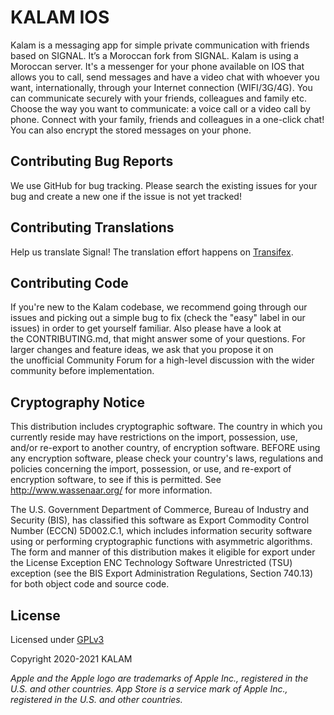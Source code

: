 # KALAM IOS

Kalam is a messaging app for simple private communication with friends based on SIGNAL. It’s a Moroccan fork from SIGNAL. Kalam is using a Moroccan server. It's a messenger for your phone available on IOS that allows you to call, send messages and have a video chat with whoever you want, internationally, through your Internet connection (WIFI/3G/4G). You can communicate securely with your friends, colleagues and family etc. Choose the way you want to communicate: a voice call or a video call by phone. Connect with your family, friends and colleagues in a one-click chat! 
You can also encrypt the stored messages on your phone.

## Contributing Bug Reports

We use GitHub for bug tracking. Please search the existing issues for your bug and create a new one if the issue is not yet tracked!

## Contributing Translations

Help us translate Signal! The translation effort happens on [Transifex](https://www.transifex.com/signalapp/signal-ios/).

## Contributing Code

If you're new to the Kalam codebase, we recommend going through our issues and picking out a simple bug to fix (check the "easy" label in our issues) in order to get yourself familiar. Also please have a look at the CONTRIBUTING.md, that might answer some of your questions.
For larger changes and feature ideas, we ask that you propose it on the unofficial Community Forum for a high-level discussion with the wider community before implementation.

## Cryptography Notice

This distribution includes cryptographic software. The country in which you currently reside may have restrictions on the import, possession, use, and/or re-export to another country, of encryption software.
BEFORE using any encryption software, please check your country's laws, regulations and policies concerning the import, possession, or use, and re-export of encryption software, to see if this is permitted.
See <http://www.wassenaar.org/> for more information.

The U.S. Government Department of Commerce, Bureau of Industry and Security (BIS), has classified this software as Export Commodity Control Number (ECCN) 5D002.C.1, which includes information security software using or performing cryptographic functions with asymmetric algorithms.
The form and manner of this distribution makes it eligible for export under the License Exception ENC Technology Software Unrestricted (TSU) exception (see the BIS Export Administration Regulations, Section 740.13) for both object code and source code.

## License

Licensed under [GPLv3](http://www.gnu.org/licenses/gpl-3.0.html)

Copyright 2020-2021 KALAM

_Apple and the Apple logo are trademarks of Apple Inc., registered in the U.S. and other countries. App Store is a service mark of Apple Inc., registered in the U.S. and other countries._
